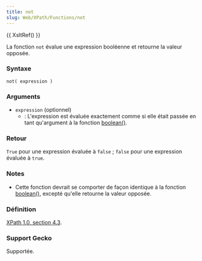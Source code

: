 ```yaml
---
title: not
slug: Web/XPath/Functions/not
---
```


{{ XsltRef() }}

La fonction `not` évalue une expression booléenne et retourne la valeur opposée.

### Syntaxe

```
not( expression )
```

### Arguments

- `expression` (optionnel)
  - : L'expression est évaluée exactement comme si elle était passée en tant qu'argument à la fonction [boolean()](/fr/XPath/Fonctions/boolean).

### Retour

`True` pour une expression évaluée à `false`&nbsp;; `false` pour une expression évaluée à `true`.

### Notes

- Cette fonction devrait se comporter de façon identique à la fonction [boolean()](/fr/XPath/Fonctions/boolean), excepté qu'elle retourne la valeur opposée.

### Définition

[XPath 1.0, section 4.3](http://www.w3.org/TR/xpath#function-not).

### Support Gecko

Supportée.
